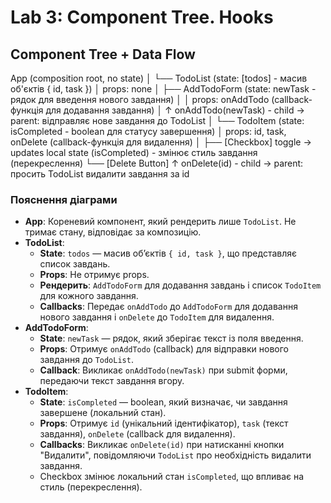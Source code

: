 # Lab 3: Component Tree. Hooks

## Component Tree + Data Flow
App (composition root, no state)
│
└── TodoList (state: [todos] - масив об'єктів { id, task })
│ props: none
│
├── AddTodoForm (state: newTask - рядок для введення нового завдання)
│   │ props: onAddTodo (callback-функція для додавання завдання)
│   ↑ onAddTodo(newTask) - child → parent: відправляє нове завдання до TodoList
│
└── TodoItem (state: isCompleted - boolean для статусу завершення)
│ props: id, task, onDelete (callback-функція для видалення)
│
├── [Checkbox] toggle → updates local state (isCompleted) - змінює стиль завдання (перекреслення)
└── [Delete Button] ↑ onDelete(id) - child → parent: просить TodoList видалити завдання за id

### Пояснення діаграми
- **App**: Кореневий компонент, який рендерить лише `TodoList`. Не тримає стану, відповідає за композицію.
- **TodoList**:
  - **State**: `todos` — масив об’єктів `{ id, task }`, що представляє список завдань.
  - **Props**: Не отримує props.
  - **Рендерить**: `AddTodoForm` для додавання завдань і список `TodoItem` для кожного завдання.
  - **Callbacks**: Передає `onAddTodo` до `AddTodoForm` для додавання нового завдання і `onDelete` до `TodoItem` для видалення.
- **AddTodoForm**:
  - **State**: `newTask` — рядок, який зберігає текст із поля введення.
  - **Props**: Отримує `onAddTodo` (callback) для відправки нового завдання до `TodoList`.
  - **Callback**: Викликає `onAddTodo(newTask)` при submit форми, передаючи текст завдання вгору.
- **TodoItem**:
  - **State**: `isCompleted` — boolean, який визначає, чи завдання завершене (локальний стан).
  - **Props**: Отримує `id` (унікальний ідентифікатор), `task` (текст завдання), `onDelete` (callback для видалення).
  - **Callbacks**: Викликає `onDelete(id)` при натисканні кнопки "Видалити", повідомляючи `TodoList` про необхідність видалити завдання.
  - Checkbox змінює локальний стан `isCompleted`, що впливає на стиль (перекреслення).